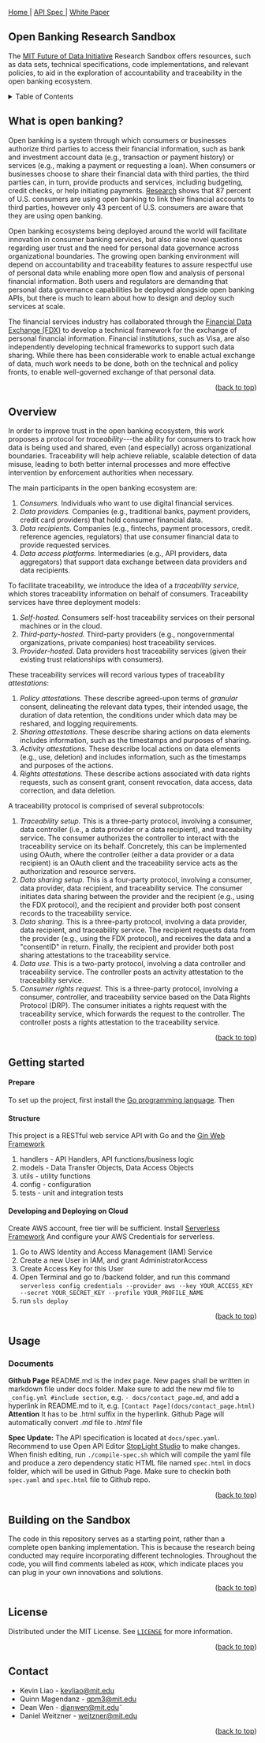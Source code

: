<a name="readme-top"></a>
<a href="https://mit-future-of-data-initiative.github.io/otrace-service/"> Home </a> |
<a href="./docs/spec.html"> API Spec </a>  |
<a href="https://futureofdata.mit.edu/tr/2023/fod-account-trace-20230418.pdf"> White Paper </a>

## Open Banking Research Sandbox
The [MIT Future of Data Initiative](https://futureofdata.mit.edu) Research Sandbox offers resources, such as
data sets, technical specifications, code implementations, and relevant
policies, to aid in the exploration of accountability and traceability in the
open banking ecosystem.

<details>
  <summary>Table of Contents</summary>
  <ol>
    <li><a href="#what-is-open-banking">What is open banking?</a></li>
    <li><a href="#overview">Overview</a></li>
    <li><a href="#getting-started">Getting started</a></li>
    <li><a href="#usage">Usage</a></li>
    <li><a href="#building-on-the-sandbox">Building on the Sandbox</a></li>
    <li><a href="#license">License</a></li>
    <li><a href="#contact">Contact</a></li>
  </ol>
</details>

## What is open banking?

Open banking is a system through which consumers or businesses authorize third
parties to access their financial information, such as bank and investment
account data (e.g., transaction or payment history) or services (e.g., making a
payment or requesting a loan). When consumers or businesses choose to share
their financial data with third parties, the third parties can, in turn, provide
products and services, including budgeting, credit checks, or help initiating
payments. [Research](https://navigate.visa.com/na/money-movement/unlocking-the-opportunities-of-open-banking/)
shows that 87 percent of U.S. consumers are using open banking to link their
financial accounts to third parties, however only 43 percent of U.S. consumers
are aware that they are using open banking.

Open banking ecosystems being deployed around the world will facilitate
innovation in consumer banking services, but also raise novel questions
regarding user trust and the need for personal data governance across
organizational boundaries. The growing open banking environment will depend on
accountability and traceability features to assure respectful use of personal
data while enabling more open flow and analysis of personal financial
information. Both users and regulators are demanding that personal data
governance capabilities be deployed alongside open banking APIs, but there is
much to learn about how to design and deploy such services at scale.

The financial services industry has collaborated through the [Financial Data
Exchange (FDX)](https://financialdataexchange.org/) to develop a technical
framework for the exchange of personal financial information. Financial
institutions, such as Visa, are also independently developing technical
frameworks to support such data sharing. While there has been considerable work
to enable actual exchange of data, much work needs to be done, both on the
technical and policy fronts, to enable well-governed exchange of that personal
data.

<p align="right">(<a href="#readme-top">back to top</a>)</p>

## Overview

In order to improve trust in the open banking ecosystem, this work proposes a
protocol for *traceability*---the ability for consumers to track how data
is being used and shared, even (and especially) across organizational
boundaries. Traceability will help achieve reliable, scalable detection of data
misuse, leading to both better internal processes and more effective
intervention by enforcement authorities when necessary.

The main participants in the open banking ecosystem are:  

1. *Consumers.* Individuals who want to use digital financial services.  
2. *Data providers.* Companies (e.g., traditional banks, payment providers, credit card providers) that hold consumer financial data.  
3. *Data recipients.* Companies (e.g., fintechs, payment processors, credit. reference agencies, regulators) that use consumer financial data to provide requested services.
4. *Data access platforms.* Intermediaries (e.g., API providers, data
   aggregators) that support data exchange between data providers and data
   recipients.

To facilitate traceability, we introduce the idea of a *traceability
service*, which stores traceability information on behalf of
consumers. Traceability services have three deployment models:

1. *Self-hosted.* Consumers self-host traceability services on their personal
   machines or in the cloud.
2. *Third-party-hosted.* Third-party providers (e.g., nongovernmental
   organizations, private companies) host traceability services.
3. *Provider-hosted.* Data providers host traceability services (given their
   existing trust relationships with consumers).

These traceability services will record various types of traceability *attestations*:

1. *Policy attestations.* These describe agreed-upon terms of *granular*
   consent, delineating the relevant data types, their intended usage, the
   duration of data retention, the conditions under which data may be reshared,
   and logging requirements.
2. *Sharing attestations.* These describe sharing actions on data elements
   includes information, such as the timestamps and purposes of sharing.
3. *Activity attestations.* These describe local actions on data elements (e.g.,
   use, deletion) and includes information, such as the timestamps and purposes
   of the actions.
4. *Rights attestations.* These describe actions associated with data rights
   requests, such as consent grant, consent revocation, data access, data
   correction, and data deletion.
   
A traceability protocol is comprised of several subprotocols:

1. *Traceability setup.* This is a three-party protocol, involving a consumer,
    data controller (i.e., a data provider or a data recipient), and
    traceability service. The consumer authorizes the controller to interact
    with the traceability service on its behalf. Concretely, this can be
    implemented using OAuth, where the controller (either a data provider or a
    data recipient) is an OAuth client and the traceability service acts as the
    authorization and resource servers.
2. *Data sharing setup.* This is a four-party protocol, involving a consumer,
	data provider, data recipient, and traceability service. The consumer
	initiates data sharing between the provider and the recipient (e.g., using
	the FDX protocol), and the recipient and provider both post consent records
	to the traceability service.
3. *Data sharing.* This is a three-party protocol, involving a data provider,
   data recipient, and traceability service. The recipient requests data from the
   provider (e.g., using the FDX protocol), and receives the data and a "consentID"
   in return. Finally, the recipient and provider both post sharing attestations to
   the traceability service.
4. *Data use.* This is a two-party protocol, involving a data controller and
   traceability service. The controller posts an activity attestation to the
   traceability service.
5. *Consumer rights request.* This is a three-party protocol, involving a
   consumer, controller, and traceability service based on the Data Rights
   Protocol (DRP). The consumer initiates a rights request with the traceability
   service, which forwards the request to the controller. The controller posts a
   rights attestation to the traceability service.

<p align="right">(<a href="#readme-top">back to top</a>)</p>

## Getting started

#### Prepare
To set up the project, first install the [Go programming language](https://go.dev/doc/install). Then 

#### Structure
This project is a RESTful web service API with Go and the [Gin Web Framework](https://gin-gonic.com/docs/)
1. handlers - API Handlers, API functions/business logic
2. models - Data Transfer Objects, Data Access Objects
3. utils - utility functions
4. config - configuration
5. tests - unit and integration tests 

####  Developing and Deploying on Cloud
Create AWS account, free tier will be sufficient. Install [Serverless Framework](https://www.serverless.com/framework/docs-getting-started) And configure your AWS Credentials for serverless.
1. Go to AWS Identity and Access Management (IAM) Service
2. Create a new User in IAM, and grant AdministratorAccess
3. Create Access Key for this User
4. Open Terminal and go to /backend folder, and run this command `serverless config credentials --provider aws --key YOUR_ACCESS_KEY --secret YOUR_SECRET_KEY --profile YOUR_PROFILE_NAME`
5. run `sls deploy`

<p align="right">(<a href="#readme-top">back to top</a>)</p>

## Usage

### Documents
**Github Page** README.md is the index page. New pages shall be written in markdown file under docs folder. Make sure to add the new md file to `_config.yml #include section`, e.g. `- docs/contact_page.md`, and add a hyperlink in README.md to it, e.g. `[Contact Page](docs/contact_page.html)` **Attention** It has to be .html suffix in the hyperlink. Github Page will automatically convert *.md* file to *.html* file

**Spec Update:** The API specification is located at `docs/spec.yaml`. Recommend to use Open API Editor [StopLight Studio](https://github.com/stoplightio/studio/releases) to make changes. When finish editing, run `./compile-spec.sh` which will compile the yaml file and produce a zero dependency static HTML file named `spec.html` in docs folder, which will be used in Github Page. Make sure to checkin both `spec.yaml` and `spec.html` file to Github repo.

<p align="right">(<a href="#readme-top">back to top</a>)</p>

## Building on the Sandbox

The code in this repository serves as a starting point, rather than a complete
open banking implementation. This is because the research being conducted may
require incorporating different technologies. Throughout the code, you will find
comments labeled as `HOOK`, which indicate places you can plug in your own
innovations and solutions.

<p align="right">(<a href="#readme-top">back to top</a>)</p>

## License

Distributed under the MIT License. See [`LICENSE`](/LICENSE) for more
information.

<p align="right">(<a href="#readme-top">back to top</a>)</p>

## Contact

- Kevin Liao - [kevliao@mit.edu](mailto:kevliao@mit.edu)
- Quinn Magendanz - [qpm3@mit.edu](mailto:qpm3@mit.edu)
- Dean Wen - [dianwen@mit.edu](mailto:dianwen@mit.edu)˜
- Daniel Weitzner - [weitzner@mit.edu](mailto:weitzner@mit.edu)

<p align="right">(<a href="#readme-top">back to top</a>)</p>

